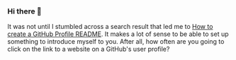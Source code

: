 ### Hi there 👋

<!--
**markdeafmcguire/markdeafmcguire** is a ✨ _special_ ✨ repository because its `README.md` (this file) appears on your GitHub profile.

Here are some ideas to get you started:

- 🔭 I’m currently working on ...
- 🌱 I’m currently learning ...
- 👯 I’m looking to collaborate on ...
- 🤔 I’m looking for help with ...
- 💬 Ask me about ...
- 📫 How to reach me: ...
- 😄 Pronouns: ...
- ⚡ Fun fact: ...
-->


It was not until I stumbled across a search result that led me to [How to create a GitHub Profile README](https://dev.to/github/how-to-create-a-github-profile-readme-jha). It makes a lot of sense to be able to set up something to introduce myself to you. After all, how often are you going to click on the link to a website on a GitHub's user profile?
